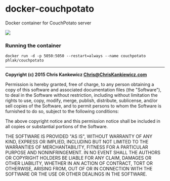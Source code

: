 docker-couchpotato
==================

Docker container for CouchPotato server

[![](https://badge.imagelayers.io/phlak/couchpotato:latest.svg)](https://imagelayers.io/?images=phlak/couchpotato:latest 'Get your own badge on imagelayers.io')

### Running the container

    docker run -d -p 5050:5050 --restart=always --name couchpotato phlak/couchpotato

-----

**Copyright (c) 2015 Chris Kankewicz <Chris@ChrisKankiewicz.com>**

Permission is hereby granted, free of charge, to any person obtaining a copy
of this software and associated documentation files (the "Software"), to deal
in the Software without restriction, including without limitation the rights
to use, copy, modify, merge, publish, distribute, sublicense, and/or sell
copies of the Software, and to permit persons to whom the Software is
furnished to do so, subject to the following conditions:

The above copyright notice and this permission notice shall be included in
all copies or substantial portions of the Software.

THE SOFTWARE IS PROVIDED "AS IS", WITHOUT WARRANTY OF ANY KIND, EXPRESS OR
IMPLIED, INCLUDING BUT NOT LIMITED TO THE WARRANTIES OF MERCHANTABILITY,
FITNESS FOR A PARTICULAR PURPOSE AND NONINFRINGEMENT. IN NO EVENT SHALL THE
AUTHORS OR COPYRIGHT HOLDERS BE LIABLE FOR ANY CLAIM, DAMAGES OR OTHER
LIABILITY, WHETHER IN AN ACTION OF CONTRACT, TORT OR OTHERWISE, ARISING FROM,
OUT OF OR IN CONNECTION WITH THE SOFTWARE OR THE USE OR OTHER DEALINGS IN
THE SOFTWARE.
